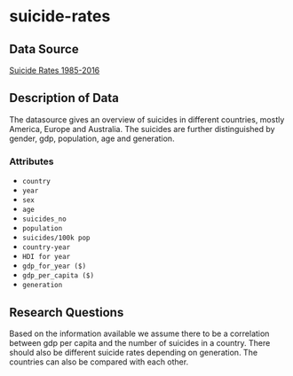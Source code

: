 # suicide-rates

## Data Source

[Suicide Rates 1985-2016](https://www.kaggle.com/russellyates88/suicide-rates-overview-1985-to-2016/download)

## Description of Data

The datasource gives an overview of suicides in different countries, mostly
America, Europe and Australia. The suicides are further distinguished by
gender, gdp, population, age and generation.

### Attributes

- `country`
- `year`
- `sex`
- `age`
- `suicides_no`
- `population`
- `suicides/100k pop`
- `country-year`
- `HDI for year`
- `gdp_for_year ($)`
- `gdp_per_capita ($)`
- `generation`

## Research Questions

Based on the information available we assume there to be a correlation between
gdp per capita and the number of suicides in a country. There should also be
different suicide rates depending on generation. The countries can also be
compared with each other. 

